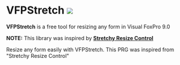 # VFPStretch ![](images/prg.gif)

**VFPStretch** is a free tool for resizing any form in Visual FoxPro 9.0

**NOTE:** This library was inspired by **[Stretchy Resize Control](http://www.codemine.com/Download.htm)**


Resize any form easily with VFPStretch. This PRG was inspired from "Stretchy Resize Control"
